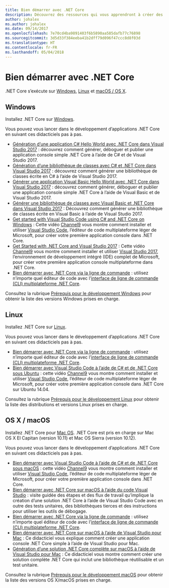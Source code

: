 ```yaml
---
title: Bien démarrer avec .NET Core
description: Découvrez des ressources qui vous apprendront à créer des applications .NET Core sur Windows, Linux et macOS.
author: johalex
ms.author: johalex
ms.date: 09/14/2017
ms.openlocfilehash: 7e70cd4ba9891403f6b5890aa585dafb77c76898
ms.sourcegitcommit: 3d5d33f384eeba41b2dff79d096f47ccc8d8f03d
ms.translationtype: HT
ms.contentlocale: fr-FR
ms.lasthandoff: 05/04/2018
---
```

# <a name="get-started-with-net-core"></a>Bien démarrer avec .NET Core

.NET Core s’exécute sur [Windows](#windows), [Linux](#linux) et [macOS / OS X](#os-x--macos).

## <a name="windows"></a>Windows

Installez .NET Core sur [Windows](https://www.microsoft.com/net/core#windows). 

Vous pouvez vous lancer dans le développement d’applications .NET Core en suivant ces didacticiels pas à pas.

* [Génération d’une application C# Hello World avec .NET Core dans Visual Studio 2017](./tutorials/with-visual-studio.md) : découvrez comment générer, déboguer et publier une application console simple .NET Core à l’aide de C# et de Visual Studio 2017.
* [Génération d’une bibliothèque de classes avec C# et .NET Core dans Visual Studio 2017](./tutorials/library-with-visual-studio.md) : découvrez comment générer une bibliothèque de classes écrite en C# à l’aide de Visual Studio 2017.
* [Générer une application Visual Basic Hello World avec .NET Core dans Visual Studio 2017](./tutorials/vb-with-visual-studio.md) : découvrez comment générer, déboguer et publier une application console simple .NET Core à l’aide de Visual Basic et de Visual Studio 2017. 
* [Générer une bibliothèque de classes avec Visual Basic et .NET Core dans Visual Studio 2017](./tutorials/vb-library-with-visual-studio.md) : Découvrez comment générer une bibliothèque de classes écrite en Visual Basic à l’aide de Visual Studio 2017.
* [Get started with Visual Studio Code using C# and .NET Core on Windows](https://channel9.msdn.com/Blogs/dotnet/Get-started-with-VS-Code-using-CSharp-and-NET-Core) : Cette vidéo [Channel9](https://channel9.msdn.com) vous montre comment installer et utiliser [Visual Studio Code](https://code.visualstudio.com/), l’éditeur de code multiplateforme léger de Microsoft, pour créer votre première application console dans .NET Core.
* [Get Started with .NET Core and Visual Studio 2017](https://channel9.msdn.com/Blogs/dotnet/Get-Started-NET-Core-Visual-Studio-2017) : Cette vidéo [Channel9](https://channel9.msdn.com) vous montre comment installer et utiliser [Visual Studio 2017](https://aka.ms/vsdownload?utm_source=mscom&utm_campaign=msdocs), l’environnement de développement intégré (IDE) complet de Microsoft, pour créer votre première application console multiplateforme dans .NET Core.
* [Bien démarrer avec .NET Core via la ligne de commande](tutorials/using-with-xplat-cli.md) : utilisez n’importe quel éditeur de code avec l’[interface de ligne de commande (CLI) multiplateforme .NET Core](tools/index.md).

Consultez la rubrique [Prérequis pour le développement Windows](windows-prerequisites.md) pour obtenir la liste des versions Windows prises en charge.

## <a name="linux"></a>Linux

Installez .NET Core sur [Linux](https://www.microsoft.com/net/core#linuxredhat).

Vous pouvez vous lancer dans le développement d’applications .NET Core en suivant ces didacticiels pas à pas.

* [Bien démarrer avec .NET Core via la ligne de commande](tutorials/using-with-xplat-cli.md) : utilisez n’importe quel éditeur de code avec l’[interface de ligne de commande (CLI) multiplateforme .NET Core](tools/index.md).
* [Bien démarrer avec Visual Studio Code à l’aide de C# et de .NET Core sous Ubuntu](https://channel9.msdn.com/Blogs/dotnet/Get-started-with-VS-Code-Csharp-dotnet-Core-Ubuntu) : cette vidéo [Channel9](https://channel9.msdn.com) vous montre comment installer et utiliser [Visual Studio Code](https://code.visualstudio.com/), l’éditeur de code multiplateforme léger de Microsoft, pour créer votre première application console dans .NET Core sur Ubuntu 14.04.

Consultez la rubrique [Prérequis pour le développement Linux](linux-prerequisites.md) pour obtenir la liste des distributions et versions Linux prises en charge.

## <a name="os-x--macos"></a>OS X / macOS

Installez .NET Core pour [Mac OS](https://www.microsoft.com/net/core#macos). .NET Core est pris en charge sur Mac OS X El Capitan (version 10.11) et Mac OS Sierra (version 10.12).

Vous pouvez vous lancer dans le développement d’applications .NET Core en suivant ces didacticiels pas à pas.

* [Bien démarrer avec Visual Studio Code à l’aide de C# et de .NET Core sous macOS](https://channel9.msdn.com/Blogs/dotnet/Get-started-VSCode-NET-Core-Mac) : cette vidéo [Channel9](https://channel9.msdn.com) vous montre comment installer et utiliser [Visual Studio Code](https://code.visualstudio.com/), l’éditeur de code multiplateforme léger de Microsoft, pour créer votre première application console dans .NET Core. 
* [Bien démarrer avec .NET Core sur macOS à l’aide du code Visual Studio](tutorials/using-on-macos.md) : visite guidée des étapes et des flux de travail qu’implique la création d’une solution .NET Core à l’aide de Visual Studio Code avec en outre des tests unitaires, des bibliothèques tierces et des instructions pour utiliser les outils de débogage.
* [Bien démarrer avec .NET Core via la ligne de commande](tutorials/using-with-xplat-cli.md) : utilisez n’importe quel éditeur de code avec l’[interface de ligne de commande (CLI) multiplateforme .NET Core](tools/index.md).
* [Bien démarrer avec .NET Core sur macOS à l’aide de Visual Studio pour Mac](tutorials/using-on-mac-vs.md) : Ce didacticiel vous explique comment créer une application console .NET Core simple à l’aide de Visual Studio pour Mac.
* [Génération d’une solution .NET Core complète sur macOS à l’aide de Visual Studio pour Mac](tutorials/using-on-mac-vs-full-solution.md) : Ce didacticiel vous montre comment créer une solution complète .NET Core qui inclut une bibliothèque réutilisable et un test unitaire.

Consultez la rubrique [Prérequis pour le développement macOS](macos-prerequisites.md) pour obtenir la liste des versions OS X/macOS prises en charge.
